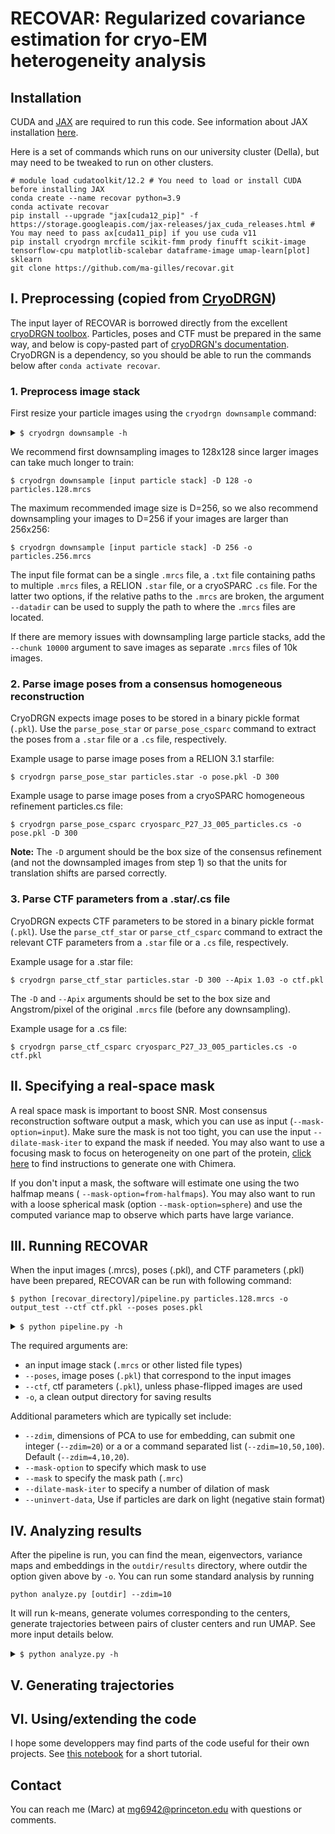 # RECOVAR: Regularized covariance estimation for cryo-EM heterogeneity analysis

## Installation
CUDA and [JAX](https://jax.readthedocs.io/en/latest/index.html#) are required to run this code. See information about JAX installation [here](https://jax.readthedocs.io/en/latest/installation.html).

Here is a set of commands which runs on our university cluster (Della), but may need to be tweaked to run on other clusters.

    # module load cudatoolkit/12.2 # You need to load or install CUDA before installing JAX
    conda create --name recovar python=3.9
    conda activate recovar
    pip install --upgrade "jax[cuda12_pip]" -f https://storage.googleapis.com/jax-releases/jax_cuda_releases.html # You may need to pass ax[cuda11_pip] if you use cuda v11
    pip install cryodrgn mrcfile scikit-fmm prody finufft scikit-image tensorflow-cpu matplotlib-scalebar dataframe-image umap-learn[plot] sklearn
    git clone https://github.com/ma-gilles/recovar.git



## I. Preprocessing (copied from [CryoDRGN](https://github.com/ml-struct-bio/cryodrgn#2-parse-image-poses-from-a-consensus-homogeneous-reconstructiqqon))

The input layer of RECOVAR is borrowed directly from the excellent [cryoDRGN toolbox](https://cryodrgn.cs.princeton.edu/). 
Particles, poses and CTF must be prepared in the same way, and below is copy-pasted part of 
[cryoDRGN's documentation](https://github.com/ml-struct-bio/cryodrgn#2-parse-image-poses-from-a-consensus-homogeneous-reconstructiqqon).
CryoDRGN is a dependency, so you should be able to run the commands below after ``conda activate recovar``.

### 1. Preprocess image stack

First resize your particle images using the `cryodrgn downsample` command:

<details><summary><code>$ cryodrgn downsample -h</code></summary>

    usage: cryodrgn downsample [-h] -D D -o MRCS [--is-vol] [--chunk CHUNK]
                               [--datadir DATADIR]
                               mrcs

    Downsample an image stack or volume by clipping fourier frequencies

    positional arguments:
      mrcs               Input images or volume (.mrc, .mrcs, .star, .cs, or .txt)

    optional arguments:
      -h, --help         show this help message and exit
      -D D               New box size in pixels, must be even
      -o MRCS            Output image stack (.mrcs) or volume (.mrc)
      --is-vol           Flag if input .mrc is a volume
      --chunk CHUNK      Chunksize (in # of images) to split particle stack when
                         saving
      --relion31         Flag for relion3.1 star format
      --datadir DATADIR  Optionally provide path to input .mrcs if loading from a
                         .star or .cs file
      --max-threads MAX_THREADS
                         Maximum number of CPU cores for parallelization (default: 16)
      --ind PKL          Filter image stack by these indices

</details>

We recommend first downsampling images to 128x128 since larger images can take much longer to train:

    $ cryodrgn downsample [input particle stack] -D 128 -o particles.128.mrcs

The maximum recommended image size is D=256, so we also recommend downsampling your images to D=256 if your images are larger than 256x256:

    $ cryodrgn downsample [input particle stack] -D 256 -o particles.256.mrcs

The input file format can be a single `.mrcs` file, a `.txt` file containing paths to multiple `.mrcs` files, a RELION `.star` file, or a cryoSPARC `.cs` file. For the latter two options, if the relative paths to the `.mrcs` are broken, the argument `--datadir` can be used to supply the path to where the `.mrcs` files are located.

If there are memory issues with downsampling large particle stacks, add the `--chunk 10000` argument to save images as separate `.mrcs` files of 10k images.


### 2. Parse image poses from a consensus homogeneous reconstruction

CryoDRGN expects image poses to be stored in a binary pickle format (`.pkl`). Use the `parse_pose_star` or `parse_pose_csparc` command to extract the poses from a `.star` file or a `.cs` file, respectively.

Example usage to parse image poses from a RELION 3.1 starfile:

    $ cryodrgn parse_pose_star particles.star -o pose.pkl -D 300

Example usage to parse image poses from a cryoSPARC homogeneous refinement particles.cs file:

    $ cryodrgn parse_pose_csparc cryosparc_P27_J3_005_particles.cs -o pose.pkl -D 300

**Note:** The `-D` argument should be the box size of the consensus refinement (and not the downsampled images from step 1) so that the units for translation shifts are parsed correctly.

### 3. Parse CTF parameters from a .star/.cs file

CryoDRGN expects CTF parameters to be stored in a binary pickle format (`.pkl`). Use the `parse_ctf_star` or `parse_ctf_csparc` command to extract the relevant CTF parameters from a `.star` file or a `.cs` file, respectively.

Example usage for a .star file:

    $ cryodrgn parse_ctf_star particles.star -D 300 --Apix 1.03 -o ctf.pkl

The `-D` and `--Apix` arguments should be set to the box size and Angstrom/pixel of the original `.mrcs` file (before any downsampling).

Example usage for a .cs file:

    $ cryodrgn parse_ctf_csparc cryosparc_P27_J3_005_particles.cs -o ctf.pkl

## II. Specifying a real-space mask

A real space mask is important to boost SNR. Most consensus reconstruction software output a mask, which you can use as input (`--mask-option=input`). Make sure the mask is not too tight, you can use the input `--dilate-mask-iter` to expand the mask if needed. You may also want to use a focusing mask to focus on heterogeneity on one part of the protein, [click here](https://guide.cryosparc.com/processing-data/tutorials-and-case-studies/mask-selection-and-generation-in-ucsf-chimera) to find instructions to generate one with Chimera.

If you don't input a mask, the software will estimate one using the two halfmap means ( `--mask-option=from-halfmaps`). You may also want to run with a loose spherical mask (option `--mask-option=sphere`) and use the computed variance map to observe which parts have large variance.


## III. Running RECOVAR

When the input images (.mrcs), poses (.pkl), and CTF parameters (.pkl) have been prepared, RECOVAR can be run with following command:

    $ python [recovar_directory]/pipeline.py particles.128.mrcs -o output_test --ctf ctf.pkl --poses poses.pkl


<details><summary><code>$ python pipeline.py -h</code></summary>

    usage: pipeline.py [-h] -o OUTDIR [--zdim ZDIM] --poses POSES --ctf pkl [--mask mrc]
    [--mask-option <class 'str'>] [--mask-dilate-iter MASK_DILATE_ITER]
    [--contrast <class 'str'>] [--ind PKL] [--uninvert-data] [--datadir DATADIR]
    [--n-images N_IMAGES] [--padding PADDING] [--halfsets HALFSETS]
    particles

    positional arguments:
    particles             Input particles (.mrcs, .star, .cs, or .txt)

    optional arguments:
    -h, --help            show this help message and exit
    -o OUTDIR, --outdir OUTDIR
                            Output directory to save model
    --zdim ZDIM           Dimension of latent variable
    --poses POSES         Image poses (.pkl)
    --ctf pkl             CTF parameters (.pkl)
    --mask mrc            mask (.mrc)
    --mask-option <class 'str'>
                            mask options: from_halfmaps (default), input, sphere, none
    --mask-dilate-iter MASK_DILATE_ITER
                            mask options how many iters to dilate input mask (only used for input mask)
    --contrast <class 'str'>
                            contrast options: none (option), contrast_qr

    Dataset loading:
    --ind PKL             Filter particles by these indices
    --uninvert-data       Do not invert data sign
    --datadir DATADIR     Path prefix to particle stack if loading relative paths from a .star or .cs
                            file
    --n-images N_IMAGES   Number of images to use (should only use for quick run)
    --padding PADDING     Real-space padding
    --halfsets HALFSETS   Path to a file with indices of split dataset (.pkl).
</details>


The required arguments are:

* an input image stack (`.mrcs` or other listed file types)
* `--poses`, image poses (`.pkl`) that correspond to the input images
* `--ctf`, ctf parameters (`.pkl`), unless phase-flipped images are used
* `-o`, a clean output directory for saving results

Additional parameters which are typically set include:
* `--zdim`, dimensions of PCA to use for embedding, can submit one integer (`--zdim=20`) or a or a command separated list (`--zdim=10,50,100`). Default (`--zdim=4,10,20`).
* `--mask-option` to specify which mask to use
* `--mask` to specify the mask path (`.mrc`)
* `--dilate-mask-iter` to specify a number of dilation of mask
* `--uninvert-data`, Use if particles are dark on light (negative stain format)


## IV. Analyzing results

After the pipeline is run, you can find the mean, eigenvectors, variance maps and embeddings in the `outdir/results` directory, where outdir the option given above by `-o`. You can run some standard analysis by running 

    python analyze.py [outdir] --zdim=10

It will run k-means, generate volumes corresponding to the centers, generate trajectories between pairs of cluster centers and run UMAP. See more input details below.


<details><summary><code>$ python analyze.py -h</code></summary>

    usage: python analyze.py [-h] [-o OUTDIR] [--zdim ZDIM] [--n-clusters <class 'int'>]
                            [--n-trajectories N_TRAJECTORIES] [--skip-umap] [--q <class 'float'>]
                            [--n-std <class 'float'>]
                            result_dir

    positional arguments:
    result_dir            result dir (output dir of pipeline)

    optional arguments:
    -h, --help            show this help message and exit
    -o OUTDIR, --outdir OUTDIR
                            Output directory to save model
    --zdim ZDIM           Dimension of latent variable (a single int, not a list)
    --n-clusters <class 'int'>
                            mask options: from_halfmaps (default), input, sphere, none
    --n-trajectories N_TRAJECTORIES
                            how many trajectories to compute between k-means clusters
    --skip-umap           whether to skip u-map embedding (can be slow for large dataset)
    --q <class 'float'>   quantile used for reweighting (default = 0.95)
    --n-std <class 'float'>
                            number of standard deviations to use for reweighting (don't set q and this
                            parameter, only one of them)

</details>


## V. Generating trajectories



## VI. Using/extending the code

I hope some developpers may find parts of the code useful for their own projects. See [this notebook](recovar_coding_tutorial.ipynb) for a short tutorial.

## Contact

You can reach me (Marc) at mg6942@princeton.edu with questions or comments.